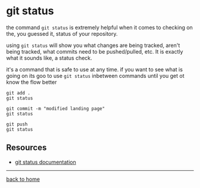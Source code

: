 # git status

the command `git status` is extremely helpful when it comes to checking on the, you guessed it, status of your repository.

using `git status` will show you what changes are being tracked, aren't being tracked, what commits need to be pushed/pulled, etc. It is exactly what it sounds like, a status check.

it's a command that is safe to use at any time. if you want to see what is going on its goo to use `git status` inbetween commands until you get ot know the flow better

```
git add .
git status

git commit -m "modified landing page"
git status

git push
git status
```

## Resources
- [git status documentation](https://git-scm.com/docs/git-status)

---

[back to home](../README.md)


